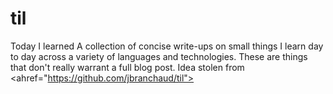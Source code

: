 # til
Today I learned
A collection of concise write-ups on small things I learn day to day across a variety of languages and technologies. These are things that don't really warrant a full blog post.  Idea stolen from <ahref="https://github.com/jbranchaud/til"></a>
